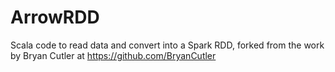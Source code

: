 # ArrowRDD

Scala code to read data and convert into a Spark RDD, forked from the work by Bryan Cutler at https://github.com/BryanCutler
